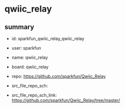 # qwiic_relay
 
## summary 
* id: sparkfun_qwiic_relay_qwiic_relay
* user: sparkfun
* name: qwiic_relay
* board: qwiic_relay
* repo: https://github.com/sparkfun/Qwiic_Relay



* src_file_repo_sch: 
* src_file_repo_sch_link: https://github.com/sparkfun/Qwiic_Relay/tree/master/




